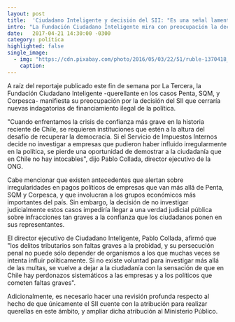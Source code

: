 ```yaml
---
layout: post
title:  'Ciudadano Inteligente y decisión del SII: "Es una señal lamentable para la ciudadanía"'
intro: "La Fundación Ciudadano Inteligente mira con preocupación la decisión del Servicio de Impuestos Internos respecto de no tomar acciones penales en casos no investigados de financiamiento ilegal de la política. “Se pierde una oportunidad de demostrar a la ciudadanía que en Chile no hay intocables”, señaló Pablo Collada, director ejecutivo de la organización."
date:   2017-04-21 14:30:00 -0300
category: política
highlighted: false
single_image:
  - img: "https://cdn.pixabay.com/photo/2016/05/03/22/51/ruble-1370418_960_720.jpg"
    caption: 
---
```

A raíz del reportaje publicado este fin de semana por La Tercera, la Fundación Ciudadano Inteligente -querellante en los casos Penta, SQM, y Corpesca- manifiesta su preocupación por la decisión del SII que cerraría nuevas indagatorias de financiamiento ilegal de la política.

"Cuando enfrentamos la crisis de confianza más grave en la historia reciente de Chile, se requieren instituciones que estén a la altura del desafío de recuperar la democracia. Si el Servicio de Impuestos Internos decide no investigar a empresas que pudieron haber influido irregularmente en la política, se pierde una oportunidad de demostrar a la ciudadanía que en Chile no hay intocables", dijo Pablo Collada, director ejecutivo de la ONG.

Cabe mencionar que existen antecedentes que alertan sobre irregularidades en pagos políticos de empresas que van más allá de Penta, SQM y Corpesca, y que involucran a los grupos económicos más importantes del país. Sin embargo, la decisión de no investigar judicialmente estos casos impediría llegar a una verdad judicial pública sobre infracciones tan graves a la confianza que los ciudadanos ponen en sus representantes.

El director ejecutivo de Ciudadano Inteligente, Pablo Collada, afirmó que "los delitos tributarios son faltas graves a la probidad, y su persecución penal no puede sólo depender de organismos a los que muchas veces se intenta influir políticamente. Si no existe voluntad para investigar más allá de las multas, se vuelve a dejar a la ciudadanía con la sensación de que en Chile hay perdonazos sistemáticos a las empresas y a los políticos que cometen faltas graves".

Adicionalmente, es necesario hacer una revisión profunda respecto al hecho de que únicamente el SII cuente con la atribución para realizar querellas en este ámbito, y ampliar dicha atribución al Ministerio Público.
